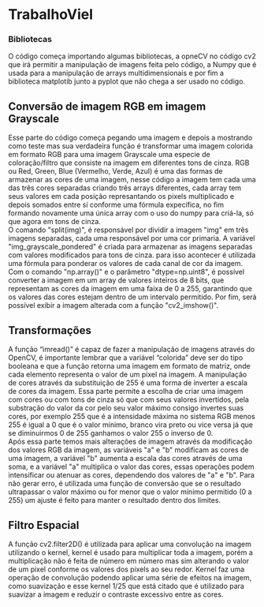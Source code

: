 # TrabalhoViel
### Bibliotecas
  O código começa importando algumas bibliotecas, a opneCV no código cv2 que irá permitir a manipulação de imagens feita pelo código, a Numpy que é usada para a manipulação de arrays multidimensionais e por fim a biblioteca matplotib junto a pyplot que não chega a ser usado no código.

## Conversão de imagem RGB em imagem Grayscale
  Esse parte do código começa pegando uma imagem e depois a mostrando como teste mas sua verdadeira função é transformar uma imagem colorida em formato RGB para uma imagem Grayscale uma especie de coloração/filtro que consiste na imagem em diferentes tons de cinza. RGB ou Red, Green, Blue (Vermelho, Verde, Azul) é uma das formas de armazenar as cores de uma imagem, nesse código a imagem tem cada uma das três cores separadas criando três arrays diferentes, cada array tem seus valores em cada posição represantando os pixels multiplicado e depois somados entre sí conforme uma fórmula expecífica, no fim formando novamente uma única array com o uso do numpy para criá-la, só que agora em tons de cinza.<br />
  O comando "split(img)", é responsável por dividir a imagem "img" em três imagens separadas, cada uma responsável por uma cor primaria. A variável "img_grayscale_pondered" é criada para armazenar as imagens separadas com valores modificados para tons de cinza. para isso acontecer é utilizada uma fórmula para ponderar os valores de cada canal de cor da imagem. Com o comando "np.array()" e o parâmetro "dtype=np.uint8", é possível converter a imagem em um array de valores inteiros de 8 bits, que representam as cores da imagem em uma faixa de 0 a 255, garantindo que os valores das cores estejam dentro de um intervalo permitido. Por fim, será possível exibir a imagem alterada com a função "cv2_imshow()".

## Transformações
  A função “imread()” é capaz de fazer a manipulação de imagens através do OpenCV, é importante lembrar que a variável “colorida” deve ser do tipo booleana e que a função retorna uma imagem em formato de matriz, onde cada elemento representa o valor de um pixel na imagem. A manipulação de cores através da substituição de 255 é uma forma de inverter a escala de cores da imagem. Essa parte permite a escolha de criar uma imagem com cores ou com tons de cinza só que com seus valores invertidos, pela substração do valor da cor pelo seu valor máximo consigo invertes suas cores, por exemplo 255 que é a intensidade máxima no sistema RGB menos 255 é igual a 0 que é o valor mínimo, branco vira preto ou vice versa já que se diminuirmos 0 de 255 ganhamos o valor 255 o inverso de 0.<br />
  Após essa parte temos mais alterações de imagem através da modificação dos valores RGB da imagem, as variáveis "a" e "b" modificam as cores de uma imagem, a variável "b" aumenta a escala das cores através de uma soma, e a variável "a" multiplica o valor das cores, essas operações podem intensificar ou atenuar as cores, dependendo dos valores de "a" e "b". Para não gerar erro, é utilizada uma função de conversão que  se o resultado ultrapassar o valor máximo ou for menor que o valor mínimo permitido (0 a 255) um ajuste é feito para manter o resultado dentro dos limites.


## Filtro Espacial
  A função cv2.filter2D() é utilizada para aplicar uma convolução na imagem utilizando o kernel, kernel é usado para multiplicar toda a imagem, porém a multiplicação não é feita de número em número mas sim alterando o valor de um pixel conforme os valores dos pixels ao seu redor. Kernel faz uma operação de convolução podendo aplicar uma série de efeitos na imagem, como suavização e esse kernel 1/25 que está citado que é utilizado para suavizar a imagem e reduzir o contraste excessivo entre as cores. 
